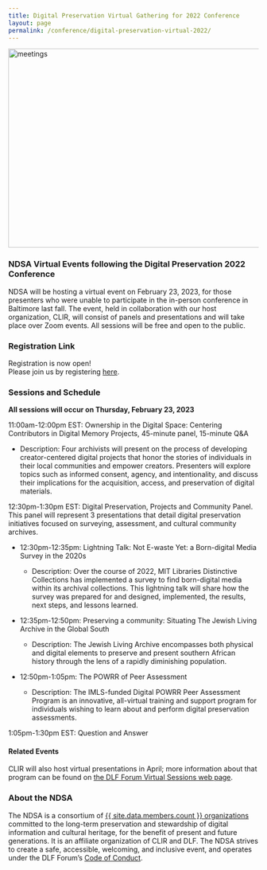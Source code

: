 ```yaml
---
title: Digital Preservation Virtual Gathering for 2022 Conference
layout: page
permalink: /conference/digital-preservation-virtual-2022/
---
```

<img alt="meetings" width="820" height="400" class="center" src='{{ "/images/conferences/DigiPres-2022-820x400-virtual.jpg"  | prepend: site.baseurl }}'>
<!--<img alt="meetings" width="820" height="400" class="center" src='{{ "/images/conferences/DigiPres-2022-820x400.jpg"  | prepend: site.baseurl }}'>-->


### NDSA Virtual Events following the Digital Preservation 2022 Conference
NDSA will be hosting a virtual event on February 23, 2023, for those presenters who were unable to participate in the in-person conference in Baltimore last fall. The event, held in collaboration with our host organization, CLIR, will consist of panels and presentations and will take place over Zoom events. All sessions will be free and open to the public. 

### Registration Link
Registration is now open!  
Please join us by registering [here](https://events.zoom.us/ev/AkRIWrI1hxzkNRZhgdWUTpgF3ZWKY91mj_YQBfnxi2g8Rq6Nxzau~AggLXsr32QYFjq8BlYLZ5I06Dg).  

### Sessions and Schedule 
**All sessions will occur on Thursday, February 23, 2023**

11:00am-12:00pm EST: Ownership in the Digital Space: Centering Contributors in Digital Memory Projects, 45-minute panel, 15-minute Q&A 
- Description: Four archivists will present on the process of developing creator-centered digital projects that honor the stories of individuals in their local communities and empower creators. Presenters will explore topics such as informed consent, agency, and intentionality, and discuss their implications for the acquisition, access, and preservation of digital materials. 

12:30pm-1:30pm EST: Digital Preservation, Projects and Community Panel.  This panel will represent 3 presentations that detail digital preservation initiatives focused on surveying, assessment, and cultural community archives.  
- 12:30pm-12:35pm: Lightning Talk: Not E-waste Yet: a Born-digital Media Survey in the 2020s 
  - Description: Over the course of 2022, MIT Libraries Distinctive Collections has implemented a survey to find born-digital media within its archival collections. This lightning talk will share how the survey was prepared for and designed, implemented, the results, next steps, and lessons learned. 
  
- 12:35pm-12:50pm: Preserving a community: Situating The Jewish Living Archive in the Global South 
  - Description: The Jewish Living Archive encompasses both physical and digital elements to preserve and present southern African history through the lens of a rapidly diminishing population. 
  
- 12:50pm-1:05pm: The POWRR of Peer Assessment 
  - Description: The IMLS-funded Digital POWRR Peer Assessment Program is an innovative, all-virtual training and support program for individuals wishing to learn about and perform digital preservation assessments. 

1:05pm-1:30pm EST: Question and Answer




<!--

11:00am-12:00pm EST 
- Capturing Black American Voices of Resistance and Hope: Stories Shared and Lessons Learned from a 2020 Story-Gathering Initiative; 45-minute panel, 15-minute Q&A

 
12:30pm-1:30pm EST
- Ownership in the Digital Space: Centering Contributors in Digital Memory Projects; 45-minute panel, 15-minute Q&A 


2:00pm-3:00pm EST
- A Lightning Talk, Two 15-minute presentations, and Q&A
    - Not E-waste Yet: a Born-digital Media Survey in the 2020s (5 mins)
    - The POWRR of Peer Assessment (15 mins) 
    - Preserving a community: Situating The Jewish Living Archive in the Global South (15 mins)
    - Q&A
-->

#### Related Events
CLIR will also host virtual presentations in April; more information about that program can be found on [the DLF Forum Virtual Sessions web page](https://www.diglib.org/dlf-events/dlf-forum-virtual-event-sessions/).


### About the NDSA
The NDSA is a consortium of [{{ site.data.members.count }} organizations](/membership/members/) committed to the long-term preservation and stewardship of digital information and cultural heritage, for the benefit of present and future generations. It is an affiliate organization of CLIR and DLF. The NDSA strives to create a safe, accessible, welcoming, and inclusive event, and operates under the DLF Forum’s [Code of Conduct](https://www.diglib.org/code).




<!--## Questions?
Feel free to reach out to ndsa-digipres@lists.clir.org and someone will get back to you as soon as possible.-->

<!--### Thank you for attending Digital Preservation 2021: Embracing Digitality!
The NDSA Digital Preservation conference is the annual meeting of the NDSA and helps chart future directions for both the NDSA and the greater digital stewardship field. It is a crucial venue for intellectual exchange, community building, development of good practices, and agenda-setting in the digital stewardship field. **Digital Preservation 2021: Embracing Digitality (#DigiPres21) was held online on Thursday, November 4 2021** on World Digital Preservation Day and in concert with the [Council on Library and Information Resources (CLIR)](https://www.clir.org/) events [DLF Forum](https://forum2021.diglib.org/) (November 1-3) and [Learn@DLF](https://forum2021.diglib.org/learndlf/) (November 8-10)

## Conference Program and Proceedings
Held online November 4, 2021, the slide decks of the presentations for Digital Preservation 2021: Embracing Digitality are available, and recordings will be forthcoming.
- Slide decks are available on the [Open Science Framework (OSF)](https://osf.io/meetings/ndsa2021)
- Recordings will be posted on the [NDSA YouTube Channel](https://www.youtube.com/channel/UC3WdMHeOtusuNiYrOrM5USA/videos) by early 2022
- We are so grateful to our [2021 CLIR events sponsors](https://forum2021.diglib.org/sponsorship-opportunities/sponsors/)!-->
